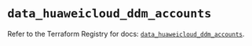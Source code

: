 # `data_huaweicloud_ddm_accounts`

Refer to the Terraform Registry for docs: [`data_huaweicloud_ddm_accounts`](https://registry.terraform.io/providers/huaweicloud/huaweicloud/1.71.1/docs/data-sources/ddm_accounts).
